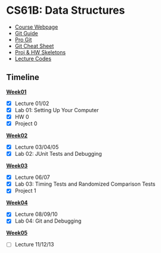 # CS61B: Data Structures
 - [Course Webpage](https://fa22.datastructur.es/)
 - [Git Guide](https://fa22.datastructur.es/materials/guides/git/)
 - [Pro Git](https://git-scm.com/book/en/v2)
 - [Git Cheat Sheet](https://education.github.com/git-cheat-sheet-education.pdf)
 - [Proj & HW Skeletons](https://github.com/Berkeley-CS61B/skeleton-fa22)
 - [Lecture Codes](https://github.com/Berkeley-CS61B/lectureCode-fa22/tree/main)

## Timeline
**[Week01](https://github.com/sscheng25/CS61B/tree/master/week01)**
 - [x] Lecture 01/02
 - [x] Lab 01: Setting Up Your Computer 
 - [x] HW 0
 - [x] Project 0

 **[Week02](https://github.com/sscheng25/CS61B/tree/master/week02)**
 - [x] Lecture 03/04/05
 - [x] Lab 02: JUnit Tests and Debugging

 **[Week03](https://github.com/sscheng25/CS61B/tree/master/week03)**
 - [x] Lecture 06/07
 - [x] Lab 03: Timing Tests and Randomized Comparison Tests
 - [x] Project 1

**[Week04](https://github.com/sscheng25/CS61B/tree/master/week04)**
 - [x] Lecture 08/09/10
 - [x] Lab 04: Git and Debugging

**[Week05](https://github.com/sscheng25/CS61B/tree/master/week05)**
 - [ ] Lecture 11/12/13
